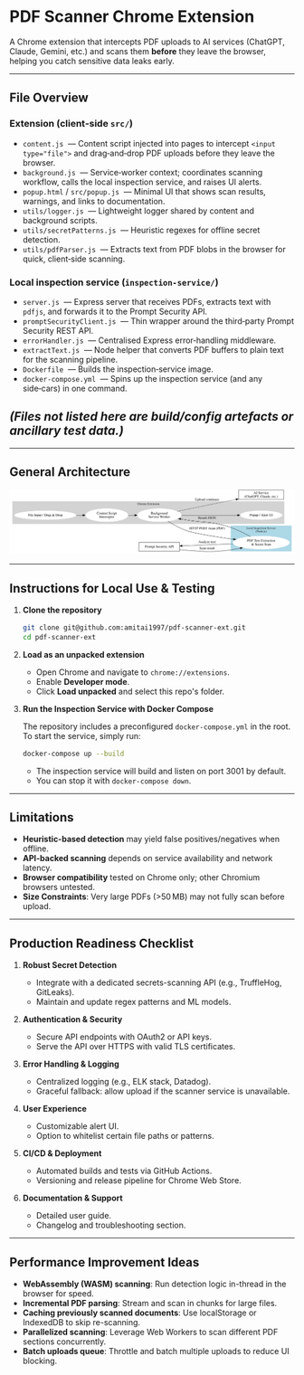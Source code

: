# PDF Scanner Chrome Extension

A Chrome extension that intercepts PDF uploads to AI services (ChatGPT, Claude, Gemini, etc.) and scans them **before** they leave the browser, helping you catch sensitive data leaks early.

---

## File Overview

### Extension (client‑side `src/`)

* `content.js`  — Content script injected into pages to intercept `<input type="file">` and drag‑and‑drop PDF uploads before they leave the browser.
* `background.js`  — Service‑worker context; coordinates scanning workflow, calls the local inspection service, and raises UI alerts.
* `popup.html` / `src/popup.js`  — Minimal UI that shows scan results, warnings, and links to documentation.
* `utils/logger.js`  — Lightweight logger shared by content and background scripts.
* `utils/secretPatterns.js`  — Heuristic regexes for offline secret detection.
* `utils/pdfParser.js`  — Extracts text from PDF blobs in the browser for quick, client‑side scanning.

### Local inspection service (`inspection-service/`)

* `server.js`  — Express server that receives PDFs, extracts text with `pdfjs`, and forwards it to the Prompt Security API.
* `promptSecurityClient.js`  — Thin wrapper around the third‑party Prompt Security REST API.
* `errorHandler.js`  — Centralised Express error‑handling middleware.
* `extractText.js`  — Node helper that converts PDF buffers to plain text for the scanning pipeline.
* `Dockerfile`  — Builds the inspection‑service image.
* `docker-compose.yml`  — Spins up the inspection service (and any side‑cars) in one command.

## *(Files not listed here are build/config artefacts or ancillary test data.)*

---

## General Architecture

![General Architecture](public/architecture.svg)

---

## Instructions for Local Use & Testing

1. **Clone the repository**

   ```bash
   git clone git@github.com:amitai1997/pdf-scanner-ext.git
   cd pdf-scanner-ext
   ```

2. **Load as an unpacked extension**

   * Open Chrome and navigate to `chrome://extensions`.
   * Enable **Developer mode**.
   * Click **Load unpacked** and select this repo's folder.

3. **Run the Inspection Service with Docker Compose**

   The repository includes a preconfigured `docker-compose.yml` in the root. To start the service, simply run:

   ```bash
   docker-compose up --build
   ```

   * The inspection service will build and listen on port 3001 by default.
   * You can stop it with `docker-compose down`.

---

## Limitations

* **Heuristic-based detection** may yield false positives/negatives when offline.
* **API-backed scanning** depends on service availability and network latency.
* **Browser compatibility** tested on Chrome only; other Chromium browsers untested.
* **Size Constraints**: Very large PDFs (>50 MB) may not fully scan before upload.

---

## Production Readiness Checklist

1. **Robust Secret Detection**

   * Integrate with a dedicated secrets-scanning API (e.g., TruffleHog, GitLeaks).
   * Maintain and update regex patterns and ML models.

2. **Authentication & Security**

   * Secure API endpoints with OAuth2 or API keys.
   * Serve the API over HTTPS with valid TLS certificates.

3. **Error Handling & Logging**

   * Centralized logging (e.g., ELK stack, Datadog).
   * Graceful fallback: allow upload if the scanner service is unavailable.

4. **User Experience**

   * Customizable alert UI.
   * Option to whitelist certain file paths or patterns.

5. **CI/CD & Deployment**

   * Automated builds and tests via GitHub Actions.
   * Versioning and release pipeline for Chrome Web Store.

6. **Documentation & Support**

   * Detailed user guide.
   * Changelog and troubleshooting section.

---

## Performance Improvement Ideas

* **WebAssembly (WASM) scanning**: Run detection logic in-thread in the browser for speed.
* **Incremental PDF parsing**: Stream and scan in chunks for large files.
* **Caching previously scanned documents**: Use localStorage or IndexedDB to skip re-scanning.
* **Parallelized scanning**: Leverage Web Workers to scan different PDF sections concurrently.
* **Batch uploads queue**: Throttle and batch multiple uploads to reduce UI blocking.
